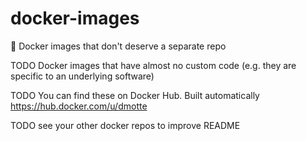 # docker-images

:whale: Docker images that don't deserve a separate repo

TODO Docker images that have almost no custom code (e.g. they are specific to an underlying software)

TODO You can find these on Docker Hub. Built automatically https://hub.docker.com/u/dmotte

TODO see your other docker repos to improve README

